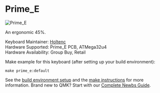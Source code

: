 # Prime_E

![Prime_E](https://i.imgur.com/3t524g8.jpg)

An ergonomic 45%. 

Keyboard Maintainer: [Holtenc](https://github.com/holtenc/)  
Hardware Supported: Prime_E PCB, ATMega32u4  
Hardware Availability: Group Buy, Retail

Make example for this keyboard (after setting up your build environment):

    make prime_e:default

See the [build environment setup](https://docs.qmk.fm/#/getting_started_build_tools) and the [make instructions](https://docs.qmk.fm/#/getting_started_make_guide) for more information. Brand new to QMK? Start with our [Complete Newbs Guide](https://docs.qmk.fm/#/newbs).
